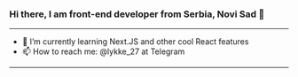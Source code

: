 ### Hi there, I am front-end developer from Serbia, Novi Sad 👋

<hr />

- 🌱 I’m currently learning Next.JS and other cool React features
- 📫 How to reach me: @lykke_27 at Telegram

<hr />

<!-- [![Top Langs](https://github-readme-stats.vercel.app/api/top-langs/?username=lykke27&layout=compact)](https://github.com/anuraghazra/github-readme-stats) -->
